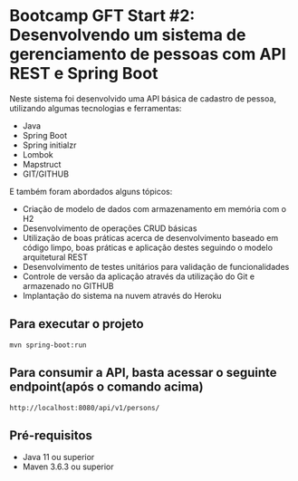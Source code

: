 # Bootcamp GFT Start #2: Desenvolvendo um sistema de gerenciamento de pessoas com API REST e Spring Boot

Neste sistema foi desenvolvido uma API básica de cadastro de pessoa, utilizando algumas tecnologias e ferramentas:

- Java
- Spring Boot
- Spring initialzr
- Lombok
- Mapstruct
- GIT/GITHUB

E também foram abordados alguns tópicos:

- Criação de modelo de dados com armazenamento em memória com o H2
- Desenvolvimento de operações CRUD básicas
- Utilização de boas práticas acerca de desenvolvimento baseado em código limpo, boas práticas e aplicação destes 
seguindo o modelo arquitetural REST 
- Desenvolvimento de testes unitários para validação de funcionalidades
- Controle de versão da aplicação através da utilização do Git e armazenado no GITHUB
- Implantação do sistema na nuvem através do Heroku

## Para executar o projeto

`mvn spring-boot:run`

## Para consumir a API, basta acessar o seguinte endpoint(após o comando acima)

`http://localhost:8080/api/v1/persons/`

## Pré-requisitos

- Java 11 ou superior
- Maven 3.6.3 ou superior
